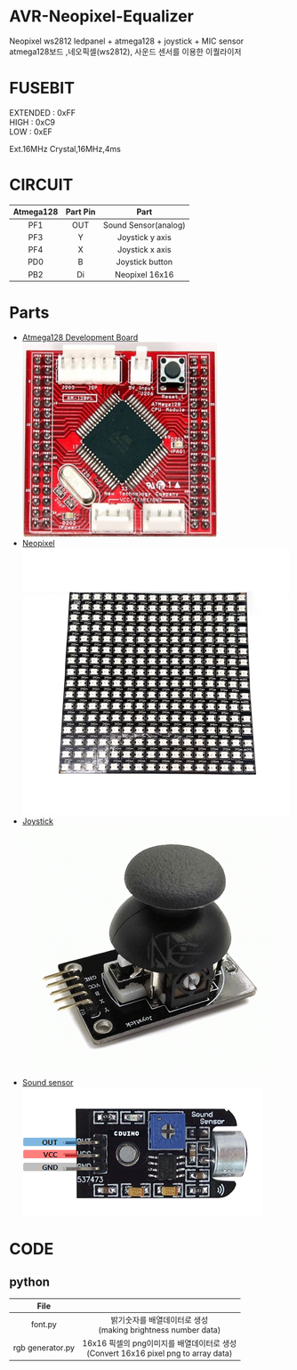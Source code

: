 # AVR-Neopixel-Equalizer
Neopixel ws2812 ledpanel + atmega128 + joystick + MIC sensor<br>
atmega128보드 ,네오픽셀(ws2812), 사운드 센서를 이용한 이퀄라이저

# FUSEBIT
EXTENDED : 0xFF<br>
HIGH     : 0xC9<br>
LOW      : 0xEF<br>

Ext.16MHz Crystal,16MHz,4ms

# CIRCUIT
|Atmega128|Part Pin|Part|
|:------:|:----:|:----:|
|PF1|OUT|Sound Sensor(analog)|
|PF3|Y|Joystick y axis|
|PF4|X|Joystick x axis|
|PD0|B|Joystick button|
|PB2|Di|Neopixel 16x16|

# Parts
* [Atmega128 Development Board](http://www.newtc.co.kr/dpshop/shop/item.php?it_id=1314599855)
![atmega128](./img/atmega128.jpg)
* [Neopixel](http://www.devicemart.co.kr/goods/view?no=1328622)
![neopixel](./img/neopixel.jpg)
* [Joystick](http://www.devicemart.co.kr/goods/view?no=10916338)
![neopixel](./img/joystick.gif)
* [Sound sensor](http://www.devicemart.co.kr/goods/view?no=28451)
![neopixel](./img/sensor.jpg)

# CODE
## python
|File||
|:------:|:----:|
|font.py|밝기숫자를 배열데이터로 생성</br>(making brightness number data)|
|rgb generator.py|16x16 픽셀의 png이미지를 배열데이터로 생성</br>(Convert 16x16 pixel png to array data)|
